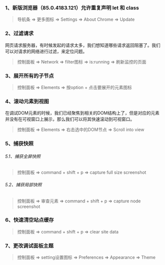 ### 1、新版浏览器（85.0.4183.121）允许重复声明 let 和 class
> 导航条 => 更多图标 => Settings => About Chrome => Update

### 2、过滤请求
网页请求服务器，有时候发起的请求太多，我们想知道哪些请求返回阻塞了。我们可以对请求的网络进行过滤，来定位问题。
> 控制面板 => Network => filter图标 => is:running => 刷新监控的页面

### 3、展开所有的子节点
> 控制面板 => Elements => 按option + 点击要展开的元素图标

### 4、滚动元素到视图
在调试DOM元素的时候，我们已经聚焦到相关的DOM结构上了，但是对应的元素并没有在可视窗口上展示，那么我们可以将其快速滚动到可视窗口。
> 控制面板 => Elements => 右击选中的DOM节点 => Scroll into view

### 5、捕获快照
###### 5.1、捕获全屏快照
> 控制面板 => command + shift + p => capture full size screenshot
###### 5.2、捕获局部快照
> 控制面板 => 审查元素 => command + shift + p => capture node screenshot

### 6、快速清空站点缓存
> 控制面板 => command + shift + p => clear site data

### 7、更改调试面板主题
> 控制面板 => setting设置图标 => Preferences => Appearance => Theme
